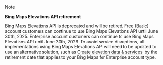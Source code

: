 > [!NOTE]
> **Bing Maps Elevations API retirement**
>
> Bing Maps Elevations API is deprecated and will be retired. Free (Basic) account customers can continue to use Bing Maps Elevations API until June 30th, 2025. Enterprise account customers can continue to use Bing Maps Elevations API until June 30th, 2026. To avoid service disruptions, all implementations using Bing Maps Elevations API will need to be updated to use an alternative solution, such as [Create elevation data & services](/azure/azure-maps/elevation-data-services), by the retirement date that applies to your Bing Maps for Enterprise account type.
